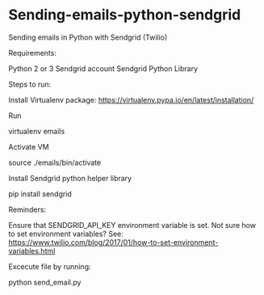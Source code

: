 # Sending-emails-python-sendgrid
Sending emails in Python with Sendgrid (Twilio)

Requirements:

Python 2 or 3 
Sendgrid account
Sendgrid Python Library

Steps to run:

Install Virtualenv package: https://virtualenv.pypa.io/en/latest/installation/

Run 

virtualenv emails

Activate VM 

source ./emails/bin/activate

Install Sendgrid python helper library

pip install sendgrid


Reminders:

Ensure that SENDGRID_API_KEY environment variable is set. 
Not sure how to set environment variables? See: https://www.twilio.com/blog/2017/01/how-to-set-environment-variables.html

Excecute file by running:

python send_email.py
